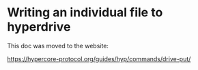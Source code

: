 # Writing an individual file to hyperdrive

This doc was moved to the website:

https://hypercore-protocol.org/guides/hyp/commands/drive-put/